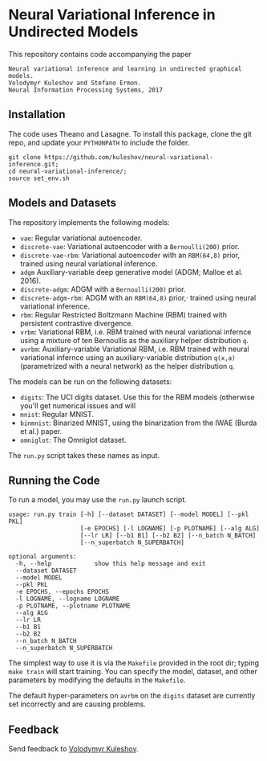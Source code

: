 Neural Variational Inference in Undirected Models
=================================================

This repository contains code accompanying the paper

```
Neural variational inference and learning in undirected graphical models.
Volodymyr Kuleshov and Stefano Ermon.
Neural Information Processing Systems, 2017
```

## Installation

The code uses Theano and Lasagne.
To install this package, clone the git repo, and update your `PYTHONPATH` to include the folder.

```
git clone https://github.com/kuleshov/neural-variational-inference.git;
cd neural-variational-inference/;
source set_env.sh
```

## Models and Datasets

The repository implements the following models:

* `vae`: Regular variational autoencoder.
* `discrete-vae`: Variational autoencoder with a `Bernoulli(200)` prior.
* `discrete-vae-rbm`: Variational autoencoder with an `RBM(64,8)` prior, 
   trained using neural variational inference.
* `adgm` Auxiliary-variable deep generative model (ADGM; Malloe et al. 2016).
* `discrete-adgm`: ADGM with a `Bernoulli(200)` prior.
* `discrete-adgm-rbm`: ADGM with an `RBM(64,8)` prior,·
   trained using neural variational inference.
* `rbm`: Regular Restricted Boltzmann Machine (RBM) trained with persistent contrastive divergence.
* `vrbm`: Variational RBM, i.e. RBM trained with neural variational infernce using a mixture of ten Bernoullis as the auxiliary helper distribution `q`.
* `avrbm`: Auxiliary-variable Variational RBM, i.e. RBM trained with neural variational infernce using an auxiliary-variable distribution `q(x,a)` (parametrized with a neural network) as the helper distribution `q`.

The models can be run on the following datasets:

* `digits`: The UCI digits dataset. Use this for the RBM models (otherwise you'll get numerical issues and will 
* `mnist`: Regular MNIST.
* `binmnist`: Binarized MNIST, using the binarization from the IWAE (Burda et al.) paper.
* `omniglot`: The Omniglot dataset.

The `run.py` script takes these names as input.

## Running the Code

To run a model, you may use the `run.py` launch script.

```
usage: run.py train [-h] [--dataset DATASET] [--model MODEL] [--pkl PKL]
                    [-e EPOCHS] [-l LOGNAME] [-p PLOTNAME] [--alg ALG]
                    [--lr LR] [--b1 B1] [--b2 B2] [--n_batch N_BATCH]
                    [--n_superbatch N_SUPERBATCH]

optional arguments:
  -h, --help            show this help message and exit
  --dataset DATASET
  --model MODEL
  --pkl PKL
  -e EPOCHS, --epochs EPOCHS
  -l LOGNAME, --logname LOGNAME
  -p PLOTNAME, --plotname PLOTNAME
  --alg ALG
  --lr LR
  --b1 B1
  --b2 B2
  --n_batch N_BATCH
  --n_superbatch N_SUPERBATCH
```

The simplest way to use it is via the `Makefile` provided in the root dir; typing `make train` will start training. 
You can specify the model, dataset, and other parameters by modifying the defaults in the `Makefile`.

The default hyper-parameters on `avrbm` on the `digits` dataset are currently set incorrectly and are causing problems.

## Feedback

Send feedback to [Volodymyr Kuleshov](http://www.stanford.edu/~kuleshov).
